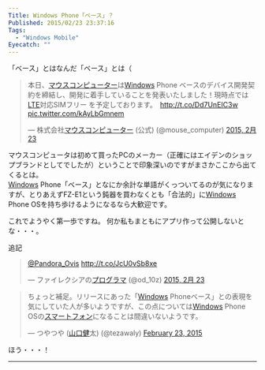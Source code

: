 ```yaml
---
Title: Windows Phone「ベース」？
Published: 2015/02/23 23:37:16
Tags:
  - "Windows Mobile"
Eyecatch: ""
---
```

<p>「ベース」とはなんだ「ベース」とは（</p>

<p><blockquote class="twitter-tweet" lang="ja"><p>本日、<a class="keyword" href="http://d.hatena.ne.jp/keyword/%A5%DE%A5%A6%A5%B9%A5%B3%A5%F3%A5%D4%A5%E5%A1%BC%A5%BF%A1%BC">マウスコンピューター</a>は<a class="keyword" href="http://d.hatena.ne.jp/keyword/Windows">Windows</a> Phone ベースのデバイス開発契約を締結し、開発に着手していることを発表いたしました！現時点では <a class="keyword" href="http://d.hatena.ne.jp/keyword/LTE">LTE</a>対応SIMフリー を予定しております。　<a href="http://t.co/Dd7UnEIC3w">http://t.co/Dd7UnEIC3w</a> <a href="http://t.co/kAyLbGmnem">pic.twitter.com/kAyLbGmnem</a></p>&mdash; 株式会社<a class="keyword" href="http://d.hatena.ne.jp/keyword/%A5%DE%A5%A6%A5%B9%A5%B3%A5%F3%A5%D4%A5%E5%A1%BC%A5%BF%A1%BC">マウスコンピューター</a> (公式) (@mouse_computer) <a href="https://twitter.com/mouse_computer/status/569701658432663552">2015, 2月 23</a></blockquote><script async src="//platform.twitter.com/widgets.js" charset="utf-8"></script></p>

<p>マウスコンピュータは初めて買ったPCのメーカー（正確にはエイデンのショップブランドとしてでしたが）ということで印象深いのですがまさかここから出てくるとは。<br/>
<a class="keyword" href="http://d.hatena.ne.jp/keyword/Windows">Windows</a> Phone「ベース」となにか余計な単語がくっついてるのが気になりますが、とりあえずFZ-E1という鈍器を買わなくとも「合法的」に<a class="keyword" href="http://d.hatena.ne.jp/keyword/Windows">Windows</a> Phone OSを持ち歩けるようになるなら大歓迎です。</p>

<p>これでようやく第一歩ですね。
何か私もまともにアプリ作って公開しないとな・・・。</p>

<p>追記</p>

<p><blockquote class="twitter-tweet" lang="ja"><p><a href="https://twitter.com/Pandora_Ovis">@Pandora_Ovis</a> <a href="http://t.co/JcU0vSb8xe">http://t.co/JcU0vSb8xe</a></p>&mdash; ファイレクシアの<a class="keyword" href="http://d.hatena.ne.jp/keyword/%A5%D7%A5%ED%A5%B0%A5%E9%A5%DE">プログラマ</a> (@od_10z) <a href="https://twitter.com/od_10z/status/569868851321511936">2015, 2月 23</a></blockquote><script async src="//platform.twitter.com/widgets.js" charset="utf-8"></script></p>

<p><blockquote class="twitter-tweet"><p>ちょっと補足。リリースにあった「<a class="keyword" href="http://d.hatena.ne.jp/keyword/Windows">Windows</a> Phoneベース」との表現を気にしていた人が多いようですが、この点については<a class="keyword" href="http://d.hatena.ne.jp/keyword/Windows">Windows</a> Phone OSの<a class="keyword" href="http://d.hatena.ne.jp/keyword/%A5%B9%A5%DE%A1%BC%A5%C8%A5%D5%A5%A9%A5%F3">スマートフォン</a>になることは間違いないようです。</p>&mdash; つやつや (<a class="keyword" href="http://d.hatena.ne.jp/keyword/%BB%B3%B8%FD%B7%F2">山口健</a>太) (@tezawaly) <a href="https://twitter.com/tezawaly/status/569778198545719296">February 23, 2015</a></blockquote><script async src="//platform.twitter.com/widgets.js" charset="utf-8"></script></p>

<p>ほう・・・！</p>

***